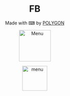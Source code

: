 <h1 align="center">
  FB
</h1>
</div>
<p align="center">
  Made with ⌨ by <a href="https://github.com/Bayu12345677">POLYGON</a>
</p>
<p align="center">
<img src="https://img.shields.io/badge/Program-Bash-blue" width="99" title="Menu" alt="Menu">
</p>
<p align="center">
<img src="https://img.shields.io/badge/Made-INDONESIA-red" width="78" title="menu" alt="menu">
</p>
